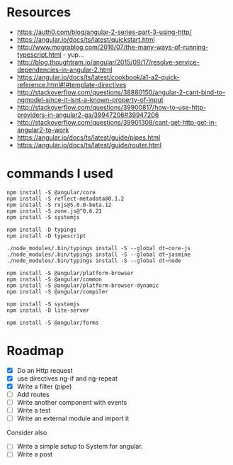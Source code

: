
# Resources

 - https://auth0.com/blog/angular-2-series-part-3-using-http/
 - https://angular.io/docs/ts/latest/quickstart.html
 - http://www.mograblog.com/2016/07/the-many-ways-of-running-typescript.html - yup...
 - http://blog.thoughtram.io/angular/2015/09/17/resolve-service-dependencies-in-angular-2.html
 - https://angular.io/docs/ts/latest/cookbook/a1-a2-quick-reference.html#!#template-directives
 - http://stackoverflow.com/questions/38880150/angular-2-cant-bind-to-ngmodel-since-it-isnt-a-known-property-of-input
 - http://stackoverflow.com/questions/39900817/how-to-use-http-providers-in-angular2-ga/39947206#39947206
 - http://stackoverflow.com/questions/39901308/cant-get-http-get-in-angular2-to-work
 - https://angular.io/docs/ts/latest/guide/pipes.html
 - https://angular.io/docs/ts/latest/guide/router.html

# commands I used

```
npm install -S @angular/core
npm install -S reflect-metadata@0.1.2
npm install -S rxjs@5.0.0-beta.12
npm install -S zone.js@^0.6.21
npm install -S systemjs

npm install -D typings
npm install -D typescript

./node_modules/.bin/typings install -S --global dt~core-js
./node_modules/.bin/typings install -S --global dt~jasmine
./node_modules/.bin/typings install -S --global dt~node

npm install -S @angular/platform-browser
npm install -S @angular/common
npm install -S @angular/platform-browser-dynamic
npm install -S @angular/compiler

npm install -S systemjs
npm install -D lite-server

npm install -S @angular/forms

```


# Roadmap

 - [X] Do an Http request
 - [X] use directives ng-if and ng-repeat
 - [X] Write a filter (pipe)
 - [ ] Add routes
 - [ ] Write another component with events
 - [ ] Write a test
 - [ ] Write an external module and import it
 
Consider also 
 
 - [ ] Write a simple setup to System for angular. 
 - [ ] Write a post